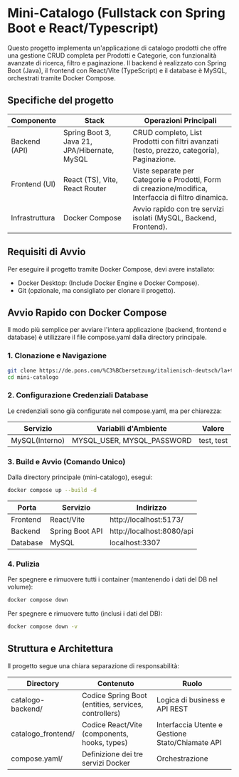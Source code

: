 # Mini-Catalogo (Fullstack con Spring Boot e React/Typescript)

Questo progetto implementa un'applicazione di catalogo prodotti che offre una gestione CRUD completa per Prodotti e Categorie, con funzionalità avanzate di ricerca, filtro e paginazione. Il backend è realizzato con Spring Boot (Java), il frontend con React/Vite (TypeScript) e il database è MySQL, orchestrati tramite Docker Compose.

## Specifiche del progetto

| Componente | Stack | Operazioni Principali |
|-------|-----|-----------|
| Backend (API) | Spring Boot 3, Java 21, JPA/Hibernate, MySQL | CRUD completo, List Prodotti con filtri avanzati (testo, prezzo, categoria), Paginazione. |
| Frontend (UI) | React (TS), Vite, React Router | Viste separate per Categorie e Prodotti, Form di creazione/modifica, Interfaccia di filtro dinamica. |
| Infrastruttura | Docker Compose | Avvio rapido con tre servizi isolati (MySQL, Backend, Frontend). |

## Requisiti di Avvio

Per eseguire il progetto tramite Docker Compose, devi avere installato:
- Docker Desktop: (Include Docker Engine e Docker Compose).
- Git (opzionale, ma consigliato per clonare il progetto).

## Avvio Rapido con Docker Compose

Il modo più semplice per avviare l'intera applicazione (backend, frontend e database) è utilizzare il file compose.yaml dalla directory principale.

### 1. Clonazione e Navigazione
``` bash
git clone https://de.pons.com/%C3%BCbersetzung/italienisch-deutsch/la+tua
cd mini-catalogo
```

### 2. Configurazione Credenziali Database

Le credenziali sono già configurate nel compose.yaml, ma per chiarezza:

| Servizio | Variabili d'Ambiente | Valore |
|-------|-----|-----------|
| MySQL(Interno)| MYSQL_USER, MYSQL_PASSWORD | test, test |

### 3. Build e Avvio (Comando Unico)

Dalla directory principale (mini-catalogo), esegui:
```bash
docker compose up --build -d
```

| Porta | Servizio | Indirizzo |
|-------|-----|-----------|
| Frontend | React/Vite | http://localhost:5173/ |
| Backend | Spring Boot API | http://localhost:8080/api |
| Database | MySQL | localhost:3307 |

### 4. Pulizia

Per spegnere e rimuovere tutti i container (mantenendo i dati del DB nel volume):

```bash
docker compose down
```

Per spegnere e rimuovere tutto (inclusi i dati del DB):

```bash
docker compose down -v
```

## Struttura e Architettura

Il progetto segue una chiara separazione di responsabilità:

| Directory | Contenuto | Ruolo |
|-------|-----|-----------|
| catalogo-backend/ | Codice Spring Boot (entities, services, controllers) | Logica di business e API REST |
| catalogo_frontend/ | Codice React/Vite (components, hooks, types) | Interfaccia Utente e Gestione Stato/Chiamate API |
| compose.yaml/ | Definizione dei tre servizi Docker | Orchestrazione |
